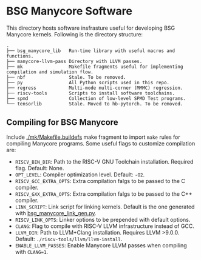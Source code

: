 # BSG Manycore Software

This directory hosts software insfrasture useful for developing BSG Manycore kernels.
Following is the directory structure:

```
.
├── bsg_manycore_lib   Run-time library with useful macros and functions.
├── manycore-llvm-pass Directory with LLVM passes.
├── mk                 Makefile fragments useful for implementing compilation and simulation flow.
├── nbf                Stale. To be removed.
├── py                 All Python scripts used in this repo.
├── regress            Multi-mode multi-corner (MMMC) regression.
├── riscv-tools        Scripts to install software toolchains.
├── spmd               Collection of low-level SPMD Test programs.
└── tensorlib          Stale. Moved to hb-pytorch. To be removed.
```

## Compiling for BSG Manycore

Include [./mk/Makefile.buildefs](software/mk/Makefile.builddefs) make fragment to import `make` rules for compiling
Manycore programs. Some useful flags to customize compilation are:

- `RISCV_BIN_DIR`:        Path to the RISC-V GNU Toolchain installation. Required flag. Default: None.
- `OPT_LEVEL`:            Compiler optimization level. Default: `-O2`.
- `RISCV_GCC_EXTRA_OPTS`: Extra compilation falgs to be passed to the C compiler.
- `RISCV_GXX_EXTRA_OPTS`: Extra compilation falgs to be passed to the C++ compiler.
- `LINK_SCRIPT`:          Link script for linking kernels. Default is the one generated with 
                          [bsg_manycore_link_gen.py](software/py/bsg_manycore_link_gen.py).
- `RISCV_LINK_OPTS`:      Linker options to be prepended with default options.
- `CLANG`:                Flag to compile with RISC-V LLVM infrastructure instead of GCC.
- `LLVM_DIR`:             Path to LLVM+Clang installation. Requires LLVM >9.0.0. Default: `./riscv-tools/llvm/llvm-install`.
- `ENABLE_LLVM_PASSES`:   Enable Manycore LLVM passes when compiling with `CLANG=1`.
